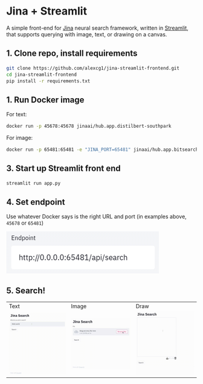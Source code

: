 # Jina + Streamlit

A simple front-end for [Jina](http://www.jina.ai) neural search framework, written in [Streamlit](http://www.streamlit.io), that supports querying with image, text, or drawing on a canvas.

## 1. Clone repo, install requirements

```bash
git clone https://github.com/alexcg1/jina-streamlit-frontend.git
cd jina-streamlit-frontend
pip install -r requirements.txt
```

## 1. Run Docker image

For text:

```bash
docker run -p 45678:45678 jinaai/hub.app.distilbert-southpark
```

For image:

```bash
docker run -p 65481:65481 -e "JINA_PORT=65481" jinaai/hub.app.bitsearch-pokedex search
```

## 3. Start up Streamlit front end

```bash
streamlit run app.py
```

## 4. Set endpoint

Use whatever Docker says is the right URL and port (in examples above, `45678` or `65481`)

![](.github/images/endpoint.png)

## 5. Search!

<table>
<tr>
<td>Text</td>
<td>Image</td>
<td>Draw</td>
</tr>


<tr>
<td>
<img src=".github/images/text.gif" width=300>
</td>
<td>
<img src=".github/images/image.gif" width=300>
</td>
<td>
<img src=".github/images/draw.gif" width=300>
</td>
</tr>
</table>
